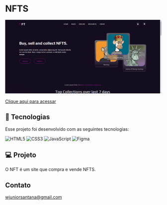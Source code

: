# NFTS

![preview](./.github/preview.png)

[Clique aqui para acessar](https://wilsonsantanajr.github.io/site-ntf/)

## 🚀 Tecnologias

Esse projeto foi desenvolvido com as seguintes tecnologias:

![HTML5](https://img.shields.io/badge/HTML5-E34F26?style=for-the-badge&logo=html5&logoColor=white)
![CSS3](https://img.shields.io/badge/CSS3-1572B6?style=for-the-badge&logo=css3&logoColor=white)
![JavaScript](https://img.shields.io/badge/JavaScript-323330?style=for-the-badge&logo=javascript&logoColor=F7DF1E)
![Figma](https://img.shields.io/badge/Figma-F24E1E?style=for-the-badge&logo=figma&logoColor=white)


## 💻 Projeto

O NFT é um site que compra e vende NFTS.

## Contato

wjuniorsantana@gmail.com
